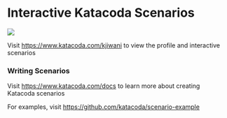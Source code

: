 # Interactive Katacoda Scenarios

[![](http://shields.katacoda.com/katacoda/kjiwani/count.svg)](https://www.katacoda.com/kjiwani "Get your profile on Katacoda.com")

Visit https://www.katacoda.com/kjiwani to view the profile and interactive scenarios

### Writing Scenarios
Visit https://www.katacoda.com/docs to learn more about creating Katacoda scenarios

For examples, visit https://github.com/katacoda/scenario-example
